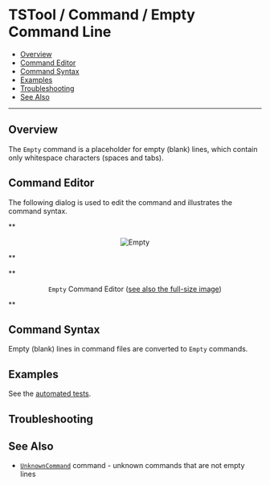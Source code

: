 # TSTool / Command / Empty Command Line #

* [Overview](#overview)
* [Command Editor](#command-editor)
* [Command Syntax](#command-syntax)
* [Examples](#examples)
* [Troubleshooting](#troubleshooting)
* [See Also](#see-also)

-------------------------

## Overview ##

The `Empty` command is a placeholder for empty (blank) lines, which contain only whitespace characters (spaces and tabs).

## Command Editor ##

The following dialog is used to edit the command and illustrates the command syntax.

**<p style="text-align: center;">
![Empty](Empty.png)
</p>**

**<p style="text-align: center;">
`Empty` Command Editor (<a href="../Empty.png">see also the full-size image</a>)
</p>**

## Command Syntax ##

Empty (blank) lines in command files are converted to `Empty` commands.

## Examples ##

See the [automated tests](https://github.com/OpenCDSS/cdss-app-tstool-test/tree/master/test/commands/Empty).

## Troubleshooting ##

## See Also ##

* [`UnknownCommand`](../UnknownCommand/UnknownCommand.md) command - unknown commands that are not empty lines
